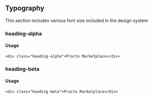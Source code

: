 ## Typography
This section includes various font size included in the design system

### heading-alpha

#### Usage
```
<div class="heading-alpha">Practo Marketplace</div>
```

### heading-beta

#### Usage
```
<div class="heading-beta">Practo Marketplace</div>
```